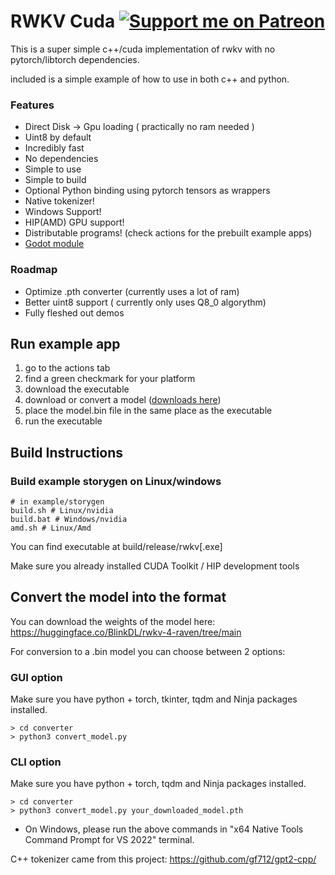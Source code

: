 # RWKV Cuda [![Support me on Patreon](https://img.shields.io/endpoint.svg?url=https%3A%2F%2Fshieldsio-patreon.vercel.app%2Fapi%3Fusername%3DUnexplored_Horizons%26type%3Dpatrons&style=flat)](https://patreon.com/Unexplored_Horizons)
This is a super simple c++/cuda implementation of rwkv with no pytorch/libtorch dependencies.

included is a simple example of how to use in both c++ and python.

### Features

* Direct Disk -> Gpu loading ( practically no ram needed )
* Uint8 by default
* Incredibly fast
* No dependencies
* Simple to use
* Simple to build
* Optional Python binding using pytorch tensors as wrappers
* Native tokenizer!
* Windows Support!
* HIP(AMD) GPU support!
* Distributable programs! (check actions for the prebuilt example apps)
* [Godot module](https://github.com/harrisonvanderbyl/godot-rwkv)

### Roadmap

* Optimize .pth converter (currently uses a lot of ram)
* Better uint8 support ( currently only uses Q8_0 algorythm)
* Fully fleshed out demos

## Run example app
1) go to the actions tab
2) find a green checkmark for your platform
3) download the executable
4) download or convert a model ([downloads here](https://huggingface.co/nenkoru/rwkv-cuda-cpp/tree/main))
5) place the model.bin file in the same place as the executable
6) run the executable

## Build Instructions

### Build example storygen on Linux/windows
```
# in example/storygen
build.sh # Linux/nvidia
build.bat # Windows/nvidia
amd.sh # Linux/Amd
```

You can find executable at build/release/rwkv[.exe]

Make sure you already installed CUDA Toolkit / HIP development tools

## Convert the model into the format

You can download the weights of the model here:
https://huggingface.co/BlinkDL/rwkv-4-raven/tree/main

For conversion to a .bin model you can choose between 2 options:

### GUI option

Make sure you have python + torch, tkinter, tqdm and Ninja packages installed.
```
> cd converter
> python3 convert_model.py
```

### CLI option

Make sure you have python + torch, tqdm and Ninja packages installed.
```
> cd converter
> python3 convert_model.py your_downloaded_model.pth
```


* On Windows, please run the above commands in "x64 Native Tools Command Prompt for VS 2022" terminal.

C++ tokenizer came from this project:
https://github.com/gf712/gpt2-cpp/
